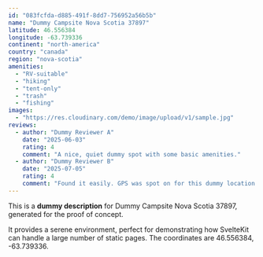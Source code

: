 ```yaml
---
id: "083fcfda-d885-491f-8dd7-756952a56b5b"
name: "Dummy Campsite Nova Scotia 37897"
latitude: 46.556384
longitude: -63.739336
continent: "north-america"
country: "canada"
region: "nova-scotia"
amenities:
  - "RV-suitable"
  - "hiking"
  - "tent-only"
  - "trash"
  - "fishing"
images:
  - "https://res.cloudinary.com/demo/image/upload/v1/sample.jpg"
reviews:
  - author: "Dummy Reviewer A"
    date: "2025-06-03"
    rating: 4
    comment: "A nice, quiet dummy spot with some basic amenities."
  - author: "Dummy Reviewer B"
    date: "2025-07-05"
    rating: 4
    comment: "Found it easily. GPS was spot on for this dummy location."
---
```


This is a **dummy description** for Dummy Campsite Nova Scotia 37897, generated for the proof of concept.

It provides a serene environment, perfect for demonstrating how SvelteKit can handle a large number of static pages. The coordinates are 46.556384, -63.739336.
